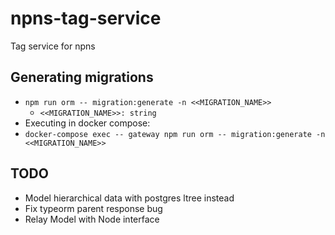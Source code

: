 # npns-tag-service
Tag service for npns

## Generating migrations
* `npm run orm -- migration:generate -n <<MIGRATION_NAME>>`
  * `<<MIGRATION_NAME>>: string`
* Executing in docker compose:
* `docker-compose exec -- gateway npm run orm -- migration:generate -n <<MIGRATION_NAME>>`

## TODO
* Model hierarchical data with postgres ltree instead
* Fix typeorm parent response bug
* Relay Model with Node interface
